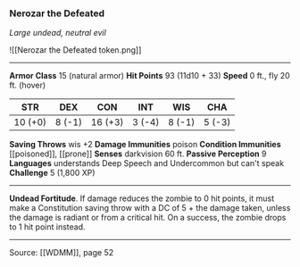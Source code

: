 ### Nerozar the Defeated
_Large undead, neutral evil_

![[Nerozar the Defeated token.png]]


---

**Armor Class** 15 (natural armor)
**Hit Points** 93 (11d10 + 33)
**Speed** 0 ft., fly 20 ft. (hover)

| STR     | DEX     | CON     | INT     | WIS     | CHA     |
|---------|---------|---------|---------|---------|---------|
| 10 (+0) | 8 (-1) | 16 (+3) | 3 (-4) | 8 (-1) | 5 (-3) |

**Saving Throws** wis +2
**Damage Immunities** poison
**Condition Immunities** [[poisoned]], [[prone]]
**Senses** darkvision 60 ft.
**Passive Perception** 9
**Languages** understands Deep Speech and Undercommon but can't speak
**Challenge** 5 (1,800 XP)

---

**Undead Fortitude**. If damage reduces the zombie to 0 hit points, it must make a Constitution saving throw with a DC of 5 + the damage taken, unless the damage is radiant or from a critical hit. On a success, the zombie drops to 1 hit point instead.


---

Source: [[WDMM]], page 52